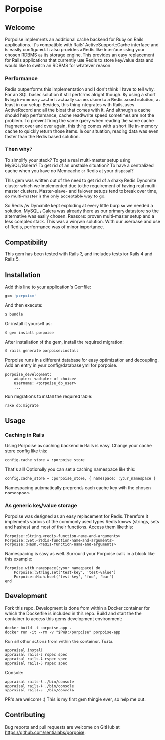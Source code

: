 # Porpoise

## Welcome

Porpoise implements an additional cache backend for Ruby on Rails applications. It's compatible with Rails' ActiveSupport::Cache interface and is easily configured. It also provides a Redis like interface using your chosen RDBMS as its storage engine. This provides an easy replacement for Rails applications that currently use Redis to store key/value data and would like to switch an RDBMS for whatever reason.

### Performance

Redis outperforms this implementation and I don't think I have to tell why. For an SQL based solution it still performs alright though. By using a short living in-memory cache it actually comes close to a Redis based solution, at least in our setup. Besides, this thing integrates with Rails, uses ActiveRecord and all the bloat that comes with it. And although a cache should help performance, cache read/write speed sometimes are not the problem. To prevent firing the same query when reading the same cache fragment over and over again, this thing comes with a short life in-memory cache to quickly return those items. In our situation, reading data was even faster than the Redis based solution.

### Then why?

To simplify your stack? To get a real multi-master setup using MySQL/Galera? To get rid of an unstable situation? To have a centralized cache when you have no Memcache or Redis at your disposal?

This gem was written out of the need to get rid of a shaky Redis Dynomite cluster which we implemented due to the requirement of having real multi-master clusters. Master-slave- and failover setups tend to break over time, so multi-master is the only acceptable way to go.

So Redis /w Dynomite kept exploding at every little burp so we needed a solution. MySQL / Galera was already there as our primary datastore so the alternative was easily chosen. Reasons: proven multi-master setup and a less complex stack. This was a win/win solution. With our userbase and use of Redis, performance was of minor importance.

## Compatibility

This gem has been tested with Rails 3, and includes tests for Rails 4 and Rails 5.

## Installation

Add this line to your application's Gemfile:

```ruby
gem 'porpoise'
```

And then execute:

    $ bundle

Or install it yourself as:

    $ gem install porpoise

After installation of the gem, install the required migration:

    $ rails generate porpoise:install

Porpoise runs in a different database for easy optimization and decoupling. Add an entry in your config/database.yml for porpoise.

    porpoise_development:
        adapter: <adapter of choice>
        username: <porpoise_db_user>
        ...

Run migrations to install the required table:

    rake db:migrate

## Usage

### Caching in Rails

Using Porpoise as caching backend in Rails is easy. Change your cache store config like this:

    config.cache_store = :porpoise_store

That's all! Optionally you can set a caching namespace like this:

    config.cache_store = :porpoise_store, { namespace: :your_namespace }

Namespacing automatically preprends each cache key with the chosen namespace.

### As generic key/value storage
 
Porpoise was designed as an easy replacement for Redis. Therefore it implements various of the commonly used types Redis knows (strings, sets and hashes) and most of their functions. Access them like this:

    Porpoise::String.<redis-function-name-and-arguments>
    Porpoise::Set.<redis-function-name-and-arguments>
    Porpoise::Hash.<redis-function-name-and-arguments>

Namespacing is easy as well. Surround your Porpoise calls in a block like this example:

    Porpoise.with_namespace(:your_namespace) do
        Porpoise::String.set('test-key', 'test-value')
        Porpoise::Hash.hset('test-key', 'foo', 'bar')
    end

## Development

Fork this repo. Development is done from within a Docker container for which the Dockerfile is included in this repo. Build and start the the container to access this gems development environment:

    docker build -t porpoise-app .
    docker run -it --rm -v "$PWD:/porpoise" porpoise-app

Run all other actions from within the container. Tests:

    appraisal install
    appraisal rails-3 rspec spec
    appraisal rails-4 rspec spec
    appraisal rails-5 rspec spec

Console:

    appraisal rails-3 ./bin/console
    appraisal rails-4 ./bin/console
    appraisal rails-5 ./bin/console

PR's are welcome :) This is my first gem thingie ever, so help me out.

## Contributing

Bug reports and pull requests are welcome on GitHub at https://github.com/sentialabs/porpoise.

